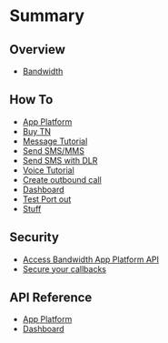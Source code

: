 # Summary

## Overview

* [Bandwidth](README.md)

## How To
* [App Platform](howto/aphowto.md)
 * [Buy TN](howto/buytn.md)
 * [Message Tutorial]()
  * [Send SMS/MMS](howto/sendSMSMMS.md)
  * [Send SMS with DLR](howto/smsDLR.md)
 * [Voice Tutorial]()
  * [Create outbound call](howto/outboundCall.md)
* [Dashboard](howto/dbhowto.md)
 * [Test Port out]()
 * [Stuff]()

## Security
* [Access Bandwidth App Platform API](security.md)
* [Secure your callbacks](callbackSecurity.md)

## API Reference
 * [App Platform](https://bandwidth.github.io/ap-docs/)
 * [Dashboard](https://test.dashboard.bandwidth.com/apidocs/)
